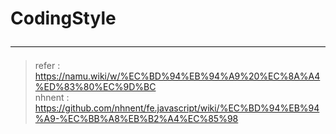 CodingStyle
===========

————————————————————————————————————

> refer : https://namu.wiki/w/%EC%BD%94%EB%94%A9%20%EC%8A%A4%ED%83%80%EC%9D%BC <br /> nhnent : https://github.com/nhnent/fe.javascript/wiki/%EC%BD%94%EB%94%A9-%EC%BB%A8%EB%B2%A4%EC%85%98
